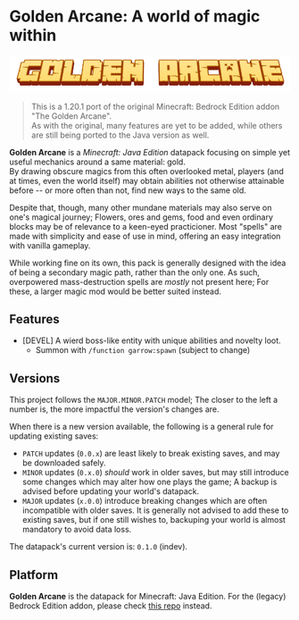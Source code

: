 # Golden Arcane: A world of magic within

![Golden Arcane's title logo](goldark_title_logo.png)

> This is a 1.20.1 port of the original Minecraft: Bedrock Edition addon "The Golden Arcane".  
> As with the original, many features are yet to be added, while others are still being ported to the Java version as well.

**Golden Arcane** is a *Minecraft: Java Edition* datapack focusing on simple yet useful mechanics around a same material: gold.  
By drawing obscure magics from this often overlooked metal, players (and at times, even the world itself) may obtain abilities not otherwise attainable before -- or more often than not, find new ways to the same old.

Despite that, though, many other mundane materials may also serve on one's magical journey; Flowers, ores and gems, food and even ordinary blocks may be of relevance to a keen-eyed practicioner. Most "spells" are made with simplicity and ease of use in mind, offering an easy integration with vanilla gameplay.

While working fine on its own, this pack is generally designed with the idea of being a secondary magic path, rather than the only one. As such, overpowered mass-destruction spells are *mostly* not present here; For these, a larger magic mod would be better suited instead.

## Features

* [DEVEL] A wierd boss-like entity with unique abilities and novelty loot.
  * Summon with `/function garrow:spawn` (subject to change)

## Versions

This project follows the `MAJOR.MINOR.PATCH` model; The closer to the left a number is, the more impactful the version's changes are.

When there is a new version available, the following is a general rule for updating existing saves:

* `PATCH` updates (`0.0.x`) are least likely to break existing saves, and may be downloaded safely.
* `MINOR` updates (`0.x.0`) *should* work in older saves, but may still introduce some changes which may alter how one plays the game; A backup is advised before updating your world's datapack.
* `MAJOR` updates (`x.0.0`) introduce breaking changes which are often incompatible with older saves. It is generally not advised to add these to existing saves, but if one still wishes to, backuping your world is almost mandatory to avoid data loss.

The datapack's current version is: `0.1.0` (indev).

## Platform

**Golden Arcane** is the datapack for Minecraft: Java Edition. For the (legacy) Bedrock Edition addon, please check [this repo](https://github.com/Ayden-Foxx/TheGoldenArcane-BE) instead.
